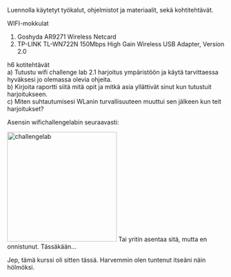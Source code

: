 Luennolla käytetyt työkalut, ohjelmistot  ja materiaalit, sekä kohtitehtävät.  

WIFI-mokkulat  
1. Goshyda AR9271 Wireless Netcard  
2. TP-LINK TL-WN722N 150Mbps High Gain Wireless USB Adapter, Version 2.0  

h6 kotitehtävät  
a) Tutustu wifi challenge lab 2.1 harjoitus ympäristöön ja käytä tarvittaessa hyväksesi jo olemassa olevia ohjeita.  
b) Kirjoita raportti siitä mitä opit ja mitkä asia yllättivät sinut kun tutustuit harjoitukseen.  
c) Miten suhtautumisesi WLanin turvallisuuteen muuttui sen jälkeen kun teit harjoitukset?  

Asensin wifichallengelabin seuraavasti:  

<img width="254" alt="challengelab" src="https://github.com/user-attachments/assets/44c44723-0832-45f8-8635-e404660230d0" /> 
Tai yritin asentaa sitä, mutta en onnistunut. Tässäkään... 

Jep, tämä kurssi oli sitten tässä. Harvemmin olen tuntenut itseäni näin hölmöksi.  


